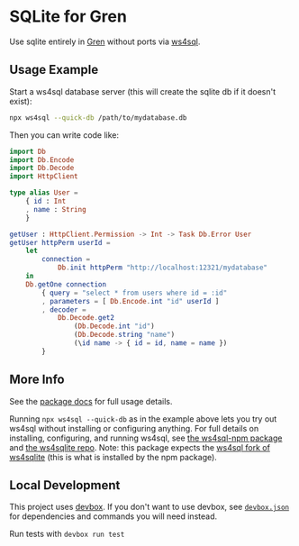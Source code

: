 # SQLite for Gren

Use sqlite entirely in [Gren](https://gren-lang.org/) without ports via [ws4sql](https://github.com/proofrock/ws4sqlite).

## Usage Example

Start a ws4sql database server (this will create the sqlite db if it doesn't exist):

```bash
npx ws4sql --quick-db /path/to/mydatabase.db
```

Then you can write code like:

```elm
import Db
import Db.Encode
import Db.Decode
import HttpClient

type alias User =
    { id : Int
    , name : String
    }

getUser : HttpClient.Permission -> Int -> Task Db.Error User
getUser httpPerm userId =
    let
        connection =
            Db.init httpPerm "http://localhost:12321/mydatabase"
    in
    Db.getOne connection
        { query = "select * from users where id = :id"
        , parameters = [ Db.Encode.int "id" userId ]
        , decoder = 
            Db.Decode.get2
                (Db.Decode.int "id")
                (Db.Decode.string "name")
                (\id name -> { id = id, name = name })
        }
```

## More Info

See the [package docs](https://packages.gren-lang.org/package/blaix/gren-ws4sql) for full usage details.

Running `npx ws4sql --quick-db` as in the example above lets you try out ws4sql without installing or configuring anything.
For full details on installing, configuring, and running ws4sql, see [the ws4sql-npm package](https://github.com/blaix/ws4sql-npm/) and [the ws4sqlite repo](https://github.com/proofrock/ws4sqlite).
Note: this package expects the [ws4sql fork of ws4sqlite](https://github.com/proofrock/ws4sqlite/tree/fork/ws4sql) (this is what is installed by the npm package).

## Local Development

This project uses [devbox](https://www.jetify.com/devbox).
If you don't want to use devbox, see [`devbox.json`](devbox.json) for dependencies and commands you will need instead.

Run tests with `devbox run test`

